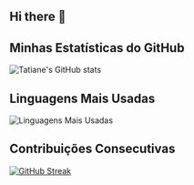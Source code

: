 ## Hi there 👋

## Minhas Estatísticas do GitHub
![Tatiane's GitHub stats](https://github-readme-stats.vercel.app/api?username=TatianePink&show_icons=true&theme=dark)

## Linguagens Mais Usadas
![Linguagens Mais Usadas](https://github-readme-stats.vercel.app/api/top-langs/?username=TatianePink&layout=compact&theme=dark)

## Contribuições Consecutivas
[![GitHub Streak](http://github-readme-streak-stats.herokuapp.com?user=TatianePink&theme=dark)](https://git.io/streak-stats)

<!--
**TatianePink/TatianePink** is a ✨ _special_ ✨ repository because its `README.md` (this file) appears on your GitHub profile.

Here are some ideas to get you started:

- 🔭 I’m currently working on ...
- 🌱 I’m currently learning ...
- 👯 I’m looking to collaborate on ...
- 🤔 I’m looking for help with ...
- 💬 Ask me about ...
- 📫 How to reach me: ...
- 😄 Pronouns: ...
- ⚡ Fun fact: ...
-->
